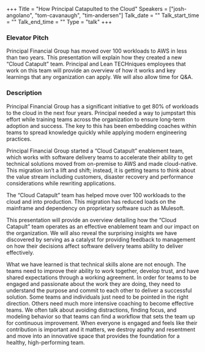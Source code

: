 +++
Title = "How Principal Catapulted to the Cloud"
Speakers = ["josh-angolano", "tom-cavanaugh", "tim-andersen"]
Talk_date = ""
Talk_start_time = ""
Talk_end_time = ""
Type = "talk"
+++

### Elevator Pitch

Principal Financial Group has moved over 100 workloads to AWS in less than two years. This presentation will explain how they created a new “Cloud Catapult” team. Principal and Lean TECHniques employees that work on this team will provide an overview of how it works and key learnings that any organization can apply. We will also allow time for Q&A.


### Description
Principal Financial Group has a significant initiative to get 80% of workloads to the cloud in the next four years. Principal needed a way to jumpstart this effort while training teams across the organization to ensure long-term adoption and success. The key to this has been embedding coaches within teams to spread knowledge quickly while applying modern engineering practices.

Principal Financial Group started a “Cloud Catapult” enablement team, which works with software delivery teams to accelerate their ability to get technical solutions moved from on-premise to AWS and made cloud-native. This migration isn’t a lift and shift; instead, it is getting teams to think about the value stream including  customers, disaster recovery and performance considerations while rewriting applications.  

The “Cloud Catapult” team has helped move over 100 workloads to the cloud and into production. This migration has reduced loads on the mainframe and dependency on proprietary software such as Mulesoft.

This presentation will provide an overview detailing how the “Cloud Catapult” team operates as an effective enablement team and our impact on the organization. We will also reveal the surprising insights we have discovered by serving as a catalyst for providing feedback to management on how their decisions affect software delivery teams ability to deliver effectively.

What we have learned is that technical skills alone are not enough. The teams need to improve their ability to work together, develop trust, and have shared expectations through a working agreement. In order for teams to be engaged and passionate about the work they are doing, they need to understand the purpose and commit to each other to deliver a successful solution. Some teams and individuals just need to be pointed in the right direction. Others need much more intensive coaching to become effective teams. We often talk about avoiding distractions, finding focus, and modeling behavior so that teams can find a workflow that sets the team up for continuous improvement. When everyone is engaged and feels like their contribution is important and it matters, we destroy apathy and resentment and move into an innovative space that provides the foundation for a healthy, high-performing team.